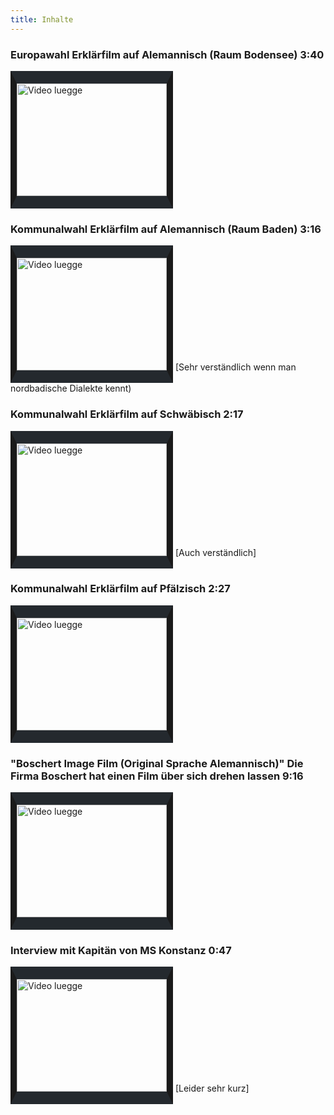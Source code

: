 ```yaml
---
title: Inhalte
---
```


<style>
 a img {
  border-top: 20px solid #24292e;
  border-bottom: 20px solid #24292e;
 }
</style>

### Europawahl Erklärfilm auf Alemannisch (Raum Bodensee) 3:40  
<a href="http://www.youtube.com/watch?feature=player_embedded&v=2dVhtN18X_k
" target="_blank"><img src="https://i.ytimg.com/vi/2dVhtN18X_k/0.jpg" 
alt="Video luegge" width="240" height="180" border="10" /></a>

### Kommunalwahl Erklärfilm auf Alemannisch (Raum Baden) 3:16
<a href="http://www.youtube.com/watch?feature=player_embedded&v=nfoXq9TDYf4
" target="_blank"><img src="https://i.ytimg.com/vi/nfoXq9TDYf4/0.jpg" 
alt="Video luegge" width="240" height="180" border="10" /></a>
[Sehr verständlich wenn man nordbadische Dialekte kennt)

### Kommunalwahl Erklärfilm auf Schwäbisch 2:17
<a href="http://www.youtube.com/watch?feature=player_embedded&v=-BEBrjL3wpc
" target="_blank"><img src="https://i.ytimg.com/vi/-BEBrjL3wpc/0.jpg" 
alt="Video luegge" width="240" height="180" border="10" /></a>
[Auch verständlich]

### Kommunalwahl Erklärfilm auf Pfälzisch 2:27
<a href="http://www.youtube.com/watch?feature=player_embedded&v=2K1XtZPy5Kw
" target="_blank"><img src="https://i.ytimg.com/vi/2K1XtZPy5Kw/0.jpg" 
alt="Video luegge" width="240" height="180" border="10" /></a>

### "Boschert Image Film (Original Sprache Alemannisch)" Die Firma Boschert hat einen Film über sich drehen lassen  9:16
<a href="http://www.youtube.com/watch?feature=player_embedded&v=dfWlw8PFbr8&t=2s
" target="_blank"><img src="https://i.ytimg.com/vi/dfWlw8PFbr8&t=2s/0.jpg" 
alt="Video luegge" width="240" height="180" border="10" /></a>

### Interview mit Kapitän von MS Konstanz 0:47
<a href="http://www.youtube.com/watch?feature=player_embedded&v=v=Q3-U__sP_qA
" target="_blank"><img src="https://i.ytimg.com/vi/v=Q3-U__sP_qA/0.jpg" 
alt="Video luegge" width="240" height="180" border="10" /></a>
[Leider sehr kurz]

